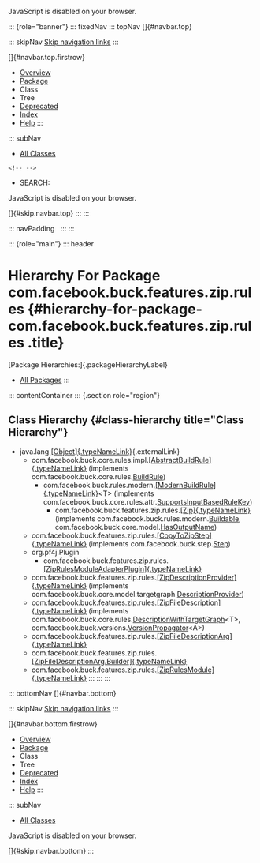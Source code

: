 <div>

JavaScript is disabled on your browser.

</div>

::: {role="banner"}
::: fixedNav
::: topNav
[]{#navbar.top}

::: skipNav
[Skip navigation links](#skip.navbar.top "Skip navigation links")
:::

[]{#navbar.top.firstrow}

-   [Overview](../../../../../../index.html)
-   [Package](package-summary.html)
-   Class
-   Tree
-   [Deprecated](../../../../../../deprecated-list.html)
-   [Index](../../../../../../index-all.html)
-   [Help](../../../../../../help-doc.html)
:::

::: subNav
-   [All Classes](../../../../../../allclasses.html)

```{=html}
<!-- -->
```
-   SEARCH:

<div>

<div>

JavaScript is disabled on your browser.

</div>

</div>

[]{#skip.navbar.top}
:::
:::

::: navPadding
 
:::
:::

::: {role="main"}
::: header
# Hierarchy For Package com.facebook.buck.features.zip.rules {#hierarchy-for-package-com.facebook.buck.features.zip.rules .title}

[Package Hierarchies:]{.packageHierarchyLabel}

-   [All Packages](../../../../../../overview-tree.html)
:::

::: contentContainer
::: {.section role="region"}
## Class Hierarchy {#class-hierarchy title="Class Hierarchy"}

-   java.lang.[[Object]{.typeNameLink}](http://docs.oracle.com/javase/7/docs/api/java/lang/Object.html?is-external=true "class or interface in java.lang"){.externalLink}
    -   com.facebook.buck.core.rules.impl.[[AbstractBuildRule]{.typeNameLink}](../../../core/rules/impl/AbstractBuildRule.html "class in com.facebook.buck.core.rules.impl")
        (implements
        com.facebook.buck.core.rules.[BuildRule](../../../core/rules/BuildRule.html "interface in com.facebook.buck.core.rules"))
        -   com.facebook.buck.rules.modern.[[ModernBuildRule]{.typeNameLink}](../../../rules/modern/ModernBuildRule.html "class in com.facebook.buck.rules.modern")\<T\>
            (implements
            com.facebook.buck.core.rules.attr.[SupportsInputBasedRuleKey](../../../core/rules/attr/SupportsInputBasedRuleKey.html "interface in com.facebook.buck.core.rules.attr"))
            -   com.facebook.buck.features.zip.rules.[[Zip]{.typeNameLink}](Zip.html "class in com.facebook.buck.features.zip.rules")
                (implements
                com.facebook.buck.rules.modern.[Buildable](../../../rules/modern/Buildable.html "interface in com.facebook.buck.rules.modern"),
                com.facebook.buck.core.model.[HasOutputName](../../../core/model/HasOutputName.html "interface in com.facebook.buck.core.model"))
    -   com.facebook.buck.features.zip.rules.[[CopyToZipStep]{.typeNameLink}](CopyToZipStep.html "class in com.facebook.buck.features.zip.rules")
        (implements
        com.facebook.buck.step.[Step](../../../step/Step.html "interface in com.facebook.buck.step"))
    -   org.pf4j.Plugin
        -   com.facebook.buck.features.zip.rules.[[ZipRulesModuleAdapterPlugin]{.typeNameLink}](ZipRulesModuleAdapterPlugin.html "class in com.facebook.buck.features.zip.rules")
    -   com.facebook.buck.features.zip.rules.[[ZipDescriptionProvider]{.typeNameLink}](ZipDescriptionProvider.html "class in com.facebook.buck.features.zip.rules")
        (implements
        com.facebook.buck.core.model.targetgraph.[DescriptionProvider](../../../core/model/targetgraph/DescriptionProvider.html "interface in com.facebook.buck.core.model.targetgraph"))
    -   com.facebook.buck.features.zip.rules.[[ZipFileDescription]{.typeNameLink}](ZipFileDescription.html "class in com.facebook.buck.features.zip.rules")
        (implements
        com.facebook.buck.core.rules.[DescriptionWithTargetGraph](../../../core/rules/DescriptionWithTargetGraph.html "interface in com.facebook.buck.core.rules")\<T\>,
        com.facebook.buck.versions.[VersionPropagator](../../../versions/VersionPropagator.html "interface in com.facebook.buck.versions")\<A\>)
    -   com.facebook.buck.features.zip.rules.[[ZipFileDescriptionArg]{.typeNameLink}](ZipFileDescriptionArg.html "class in com.facebook.buck.features.zip.rules")
    -   com.facebook.buck.features.zip.rules.[[ZipFileDescriptionArg.Builder]{.typeNameLink}](ZipFileDescriptionArg.Builder.html "class in com.facebook.buck.features.zip.rules")
    -   com.facebook.buck.features.zip.rules.[[ZipRulesModule]{.typeNameLink}](ZipRulesModule.html "class in com.facebook.buck.features.zip.rules")
:::
:::
:::

::: bottomNav
[]{#navbar.bottom}

::: skipNav
[Skip navigation links](#skip.navbar.bottom "Skip navigation links")
:::

[]{#navbar.bottom.firstrow}

-   [Overview](../../../../../../index.html)
-   [Package](package-summary.html)
-   Class
-   Tree
-   [Deprecated](../../../../../../deprecated-list.html)
-   [Index](../../../../../../index-all.html)
-   [Help](../../../../../../help-doc.html)
:::

::: subNav
-   [All Classes](../../../../../../allclasses.html)

<div>

<div>

JavaScript is disabled on your browser.

</div>

</div>

[]{#skip.navbar.bottom}
:::
